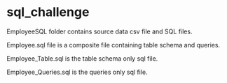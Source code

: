 # sql_challenge

EmployeeSQL folder contains source data csv file and SQL files.

Employee.sql file is a composite file containing table schema and queries.

Employee_Table.sql is the table schema only sql file.

Employee_Queries.sql is the queries only sql file. 

